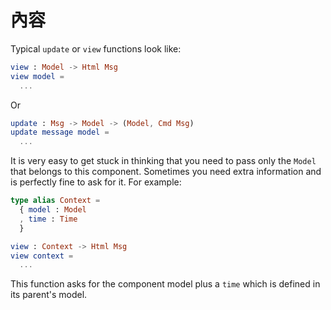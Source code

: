# 內容

Typical `update` or `view` functions look like:

```elm
view : Model -> Html Msg
view model =
  ...
```

Or

```elm
update : Msg -> Model -> (Model, Cmd Msg)
update message model =
  ...
```

It is very easy to get stuck in thinking that you need to pass only the `Model` that belongs to this component. Sometimes you need extra information and is perfectly fine to ask for it. For example:

```elm
type alias Context =
  { model : Model
  , time : Time
  }

view : Context -> Html Msg
view context =
  ...
```

This function asks for the component model plus a `time` which is defined in its parent's model.
